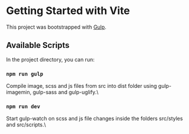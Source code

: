 # Getting Started with Vite

This project was bootstrapped with [Gulp](https://gulpjs.com/).

## Available Scripts

In the project directory, you can run:

### `npm run gulp`

Compile image, scss and js files from src into dist folder using gulp-imagemin, gulp-sass and gulp-uglify.\

### `npm run dev`

Start gulp-watch on scss and js file changes inside the folders src/styles and src/scripts.\
